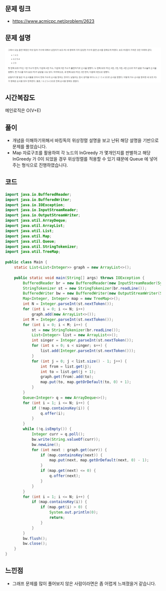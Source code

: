 ## 문제 링크
* https://www.acmicpc.net/problem/2623

## 문제 설명
![img.png](img.png)
## 시간복잡도

메인로직은 O(V+E)


## 풀이

- 개념을 이해하기위해서 바킹독의 위상정렬 설명을 보고 난뒤 해당 설명을 기반으로 문제를 풀었습니다.
- Map 자료구조를 활용하여 각 노드의 InGreedy 가 몇개인지를 판별하고 해당 InGreedy 가 0이 되었을 경우 위상정렬를 적용할 수 있기 떄문에 Queue 에 넣어주는 형식으로 진행하였습니다.
## 코드
```java
import java.io.BufferedReader;
import java.io.BufferedWriter;
import java.io.IOException;
import java.io.InputStreamReader;
import java.io.OutputStreamWriter;
import java.util.ArrayDeque;
import java.util.ArrayList;
import java.util.List;
import java.util.Map;
import java.util.Queue;
import java.util.StringTokenizer;
import java.util.TreeMap;

public class Main {
	static List<List<Integer>> graph = new ArrayList<>();

	public static void main(String[] args) throws IOException {
		BufferedReader br = new BufferedReader(new InputStreamReader(System.in));
		StringTokenizer st = new StringTokenizer(br.readLine());
		BufferedWriter bw = new BufferedWriter(new OutputStreamWriter(System.out));
		Map<Integer, Integer> map = new TreeMap<>();
		int N = Integer.parseInt(st.nextToken());
		for (int i = 0; i <= N; i++)
			graph.add(new ArrayList<>());
		int M = Integer.parseInt(st.nextToken());
		for (int i = 0; i < M; i++) {
			st = new StringTokenizer(br.readLine());
			List<Integer> list = new ArrayList<>();
			int singer = Integer.parseInt(st.nextToken());
			for (int s = 0; s < singer; s++) {
				list.add(Integer.parseInt(st.nextToken()));
			}
			for (int j = 0; j < list.size() - 1; j++) {
				int from = list.get(j);
				int to = list.get(j + 1);
				graph.get(from).add(to);
				map.put(to, map.getOrDefault(to, 0) + 1);
			}
		}
		Queue<Integer> q = new ArrayDeque<>();
		for (int i = 1; i <= N; i++) {
			if (!map.containsKey(i)) {
				q.offer(i);
			}
		}
		while (!q.isEmpty()) {
			Integer curr = q.poll();
			bw.write(String.valueOf(curr));
			bw.newLine();
			for (int next : graph.get(curr)) {
				if (map.containsKey(next)) {
					map.put(next, map.getOrDefault(next, 0) - 1);
				}
				if (map.get(next) <= 0) {
					q.offer(next);
				}
			}
		}
		for (int i = 1; i <= N; i++) {
			if (map.containsKey(i)) {
				if (map.get(i) > 0) {
					System.out.println(0);
					return;
				}
			}
		}
		bw.flush();
		bw.close();
	}
}


```
## 느낀점
- 그래프 문제를 많이 풀어보지 않은 사람이라면은 좀 어렵게 느껴졌을거 같습니다.

